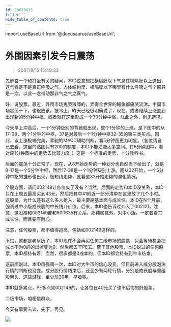 ```yaml
---
id: 20070815 
title: ''
hide_table_of_contents: true
---
```


import useBaseUrl from '@docusaurus/useBaseUrl';

# 外围因素引发今日震荡

> 2007/8/15 15:49:33

<div style={{color: '#FF0000', fontWeight: 'normal'}}>

先解答一个和打坐有关的疑问，本ID说念想把横隔膜以下气息在横隔膜以上送出，这气肯定不是真正呼吸之气。人体结构里，横隔膜以下哪里有什么呼吸之气？那只是一念，以此一念带动那非气之气之真气。
</div>
 
<div style={{color: '#FF0000', fontWeight: '500'}}>

好，说股票。最近，外围市场鬼哭狼嚎的，弄得全世界的鳄鱼都痛哭流涕。中国市场震荡一下，也很应该。技术上，昨天已经很明确说了，现在，或者继续上涨直到出现新的5分钟中枢，或者就在这里形成一个30分钟中枢，除此之外，别无选择。
 
今天早上冲高后，一个1分钟级别的背驰就出现，整个1分钟的上涨，是下图中的从17-38，两个1分钟的中枢，37是对最后一个1分钟中枢32-35的第三类买点。因此，该上涨极端完美，背驰的MACD辅助判断，看5分钟图更为明显。（各位请自己去看，这里的贴图只有200的额度，本ID不能浪费太多空间。在5分钟图中，看对应1分钟图中的走势去比较力度。）这是一个标准的走势，十分教科书。
 
后面的震荡十分正常了。现在，从8开始走势的一种划分也自然当下给出了，就是8-17是一个5分钟中枢，然后17-38是一个1分钟级别上涨。而从32开始，一个5分钟中枢的雏形也出现，极短线走势，就看这32开始走势的演化情况。
 
个股方面，请问002149让各位爽了没有？当然，后面的走势和本ID没关系，本ID只在上周五最高买到43元，然后把其中41附近一部分清单在这里放了几个小时。这股票，为什么还有这么多人抢入，最主要是基本面与成长性。本ID在N个月前，强调过中小版成长股的中长线介价值。后来，本ID也告诉过介入了002121，注意，这股票和002149都和600635有关系，那纯属意外。对中小版，一定要看其成长性，而且要有耐心。
 
<div style={{fontSize: '32px', marginTop: '20px', marginBottom: '20px'}}>注意，任何股票，都不值得追高，包括如002149这样的。</div>
 
不过，这都是老皇历了，本ID现在不会再买任何二级市场的股票，只会等待机会把成本不为0的的出掉变为0，然后都去干PE去。至于其他股票，本ID说过的任何股票，本ID都持有着，当然，很多都是0成本的，但本ID都会持有到牛市结束。
 
这前面说过。本ID再强调一次，本ID对大牛市的信心没变，但目前进入成分股泡沫行情的判断也没变。成分股行情结束后，还至少有两轮行情，分别是成长股与重组股带头，这些游戏，至少玩20年，早着呢。
 
本ID就多累点，PE多点如002149的，让各位在40元买了也不后悔的好股票。
 
二级市场，咱相信群众。
 
今天有事要去谈，先下，再见。

</div>

<div style={{textAlign: 'left', marginTop: '30px'}}>
<img src={useBaseUrl('/img/economics/20070815/20070815.jpg')} /><br/><br/>
</div>